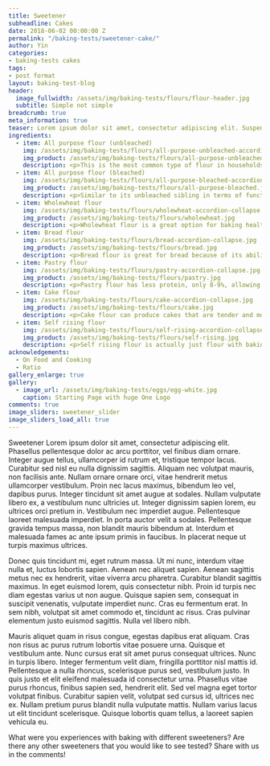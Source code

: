 ```yaml
---
title: Sweetener
subheadline: Cakes
date: 2018-06-02 00:00:00 Z
permalink: "/baking-tests/sweetener-cake/"
author: Yin
categories:
- baking-tests cakes
tags:
- post format
layout: baking-test-blog
header:
  image_fullwidth: /assets/img/baking-tests/flours/flour-header.jpg
  subtitle: Simple not simple
breadcrumb: true
meta_information: true
teaser: Lorem ipsum dolor sit amet, consectetur adipiscing elit. Suspendisse tincidunt mi purus, vitae scelerisque urna varius ut. Cras eget pulvinar lacus. Vestibulum efficitur nisl eu tempus fermentum. Donec malesuada dignissim tellus, sit amet auctor mauris ultrices id.
ingredients:
  - item: All purpose flour (unbleached)
    img: /assets/img/baking-tests/flours/all-purpose-unbleached-accordion-collapse.jpg
    img_product: /assets/img/baking-tests/flours/all-purpose-unbleached.jpg
    description: <p>This is the most common type of flour in households. As its name suggests, it's a good flour to use for most baked goods. It's versatile and easy to find in store.</p><p>It has about 12-13% of protein depending on the brand. In US south and Pacific Northwest, all purpose flour has about 7.5-9.9% protein. The ones tested has about 12%. Since this has medium level of gluten, a good balance between cake flour and bread flour can be used to approximate it.</p>
  - item: All purpose flour (bleached)
    img: /assets/img/baking-tests/flours/all-purpose-bleached-accordion-collapse.jpg
    img_product: /assets/img/baking-tests/flours/all-purpose-bleached.jpg
    description: <p>Similar to its unbleached sibling in terms of functions. But it will make paler cookies and baked goods compared to unbleached flour. People with a sensitive palate may be able to detect a taste different - I am not one of them. Flour becomes whiter overtime and chemicals have been added to bleached flour to speed up the ageing process.</p><p>Bleached flour with certain additives used in bleached flour such as potassium bromate, benzoyl peroxide, calcium peroxide, azodicarbonamide, are not allowed in different countries.</p>
  - item: Wholewheat flour
    img: /assets/img/baking-tests/flours/wholewheat-accordion-collapse.jpg
    img_product: /assets/img/baking-tests/flours/wholewheat.jpg
    description: <p>Wholewheat flour is a great option for baking healthier. It contains more nutritions and has a higher glycemic index compared to the other flours in this list, meaning it takes longer to digest and maintains blood sugar level better. Wholewheat uses every part of the wheat kernel, called endosperm, germ, and bran. All purpose flour only contains endosperm. The bran and germ are what gives wholewheat flour more nutritious. But these also hinders the flour’s ability to create gluten, meaning the flour will be less chewy. The germ and bran also becomes rancid faster, which means that wholewheat flour doesn’t last as long as all purpose flour.</p><p>Using wholewheat flour will create denser, darker, and more flavourful baked goods.</p><p>Wholewheat flour absorbs more liquid compared to all purpose flour. So for a recipe to be converted into using wholewheat, more liquid must be added, or else the cake be drier than intended. </p><p>If you want to substitute a recipe with wholewheat flour, a general rule of thumb is to substitute 50% of the all purpose flour with wholewheat flour. That is, if recipe called for 100g all purpose flour, you can change it to 50g all purpose flour and 50g wholewheat flour. Also add an additional 1-2 tbsp of liquid to the original recipe.</p>
  - item: Bread flour
    img: /assets/img/baking-tests/flours/bread-accordion-collapse.jpg
    img_product: /assets/img/baking-tests/flours/bread.jpg
    description: <p>Bread flour is great for bread because of its ability to develop gluten. It has between 12-13% gluten, allowing it to create chewy and delicious breads. It is not generally used for cakes.</p><p>If using bread flour in a cake recipe, but still wishes for a tender cake, remember to minimise mixing and bake immediately so that gluten does not have the opportunity to develop. The high ratio of liquid and sugar in cake recipes also help hinder gluten development.</p>
  - item: Pastry flour
    img: /assets/img/baking-tests/flours/pastry-accordion-collapse.jpg
    img_product: /assets/img/baking-tests/flours/pastry.jpg
    description: <p>Pastry flour has less protein, only 8-9%, allowing it to create tender baked goods. It’s best used for things that wants a crumbly or flaky products like pie crusts.</p>
  - item: Cake flour
    img: /assets/img/baking-tests/flours/cake-accordion-collapse.jpg
    img_product: /assets/img/baking-tests/flours/cake.jpg
    description: <p>Cake flour can produce cakes that are tender and moist. Cake flour has the least protein out of this list at about 7.5-8%. It is always finely ground and bleached, so it shares some properties with the bleached all purpose flour.</p><p>Cake flour are slightly acidic, and acid helps cakes set sooner. When a cake is set sooner, it doesn’t need to be baked for as long, which keeps more moisture inside the cake, resulting a more moist cake.</p><p>Cake flour produces a finer texture by evenly distributing fat and tiny air bubbles in the cake batter. Batters with cake flour can hold more sugar, which in turn also helps increase the moisture of the cake.</p><p>Most recipes using cake flour will also use a chemical leavening, such as baking powder or baking soda.</p>
  - item: Self rising flour
    img: /assets/img/baking-tests/flours/self-rising-accordion-collapse.jpg
    img_product: /assets/img/baking-tests/flours/self-rising.jpg
    description: <p>Self rising flour is actually just flour with baking powder added to it already. This saves us a step with measuring out baking powder when using in a recipe. About 5% of its weight is baking powder. Since there is already leavening added, it creates the most rise out of all the flour and makes the most tender cake, but the same effect can be achieved with the other flours if you add baking powder to it.</p><p>Just keep in mind that since there’s already baking powder in it, you can’t use self rising flour in recipes that don't need chemical leavening, such as yeast leavened bread.</p>
acknowledgements:
  - On Food and Cooking
  - Ratio
gallery_enlarge: true
gallery:
  - image_url: /assets/img/baking-tests/eggs/egg-white.jpg
    caption: Starting Page with huge One Logo
comments: true
image_sliders: sweetener_slider
image_sliders_load_all: true
---
```

Sweetener Lorem ipsum dolor sit amet, consectetur adipiscing elit. Phasellus pellentesque dolor ac arcu porttitor, vel finibus diam ornare. Integer augue tellus, ullamcorper id rutrum et, tristique tempor lacus. Curabitur sed nisl eu nulla dignissim sagittis. Aliquam nec volutpat mauris, non facilisis ante. Nullam ornare ornare orci, vitae hendrerit metus ullamcorper vestibulum. Proin nec lacus maximus, bibendum leo vel, dapibus purus. Integer tincidunt sit amet augue at sodales. Nullam vulputate libero ex, a vestibulum nunc ultricies ut. Integer dignissim sapien lorem, eu ultrices orci pretium in. Vestibulum nec imperdiet augue. Pellentesque laoreet malesuada imperdiet. In porta auctor velit a sodales. Pellentesque gravida tempus massa, non blandit mauris bibendum at. Interdum et malesuada fames ac ante ipsum primis in faucibus. In placerat neque ut turpis maximus ultrices.

Donec quis tincidunt mi, eget rutrum massa. Ut mi nunc, interdum vitae nulla et, luctus lobortis sapien. Aenean nec aliquet sapien. Aenean sagittis metus nec ex hendrerit, vitae viverra arcu pharetra. Curabitur blandit sagittis maximus. In eget euismod lorem, quis consectetur nibh. Proin id turpis nec diam egestas varius ut non augue. Quisque sapien sem, consequat in suscipit venenatis, vulputate imperdiet nunc. Cras eu fermentum erat. In sem nibh, volutpat sit amet commodo et, tincidunt ac risus. Cras pulvinar elementum justo euismod sagittis. Nulla vel libero nibh.

Mauris aliquet quam in risus congue, egestas dapibus erat aliquam. Cras non risus ac purus rutrum lobortis vitae posuere urna. Quisque et vestibulum ante. Nunc cursus erat sit amet purus consequat ultrices. Nunc in turpis libero. Integer fermentum velit diam, fringilla porttitor nisl mattis id. Pellentesque a nulla rhoncus, scelerisque purus sed, vestibulum justo. In quis justo et elit eleifend malesuada id consectetur urna. Phasellus vitae purus rhoncus, finibus sapien sed, hendrerit elit. Sed vel magna eget tortor volutpat finibus. Curabitur sapien velit, volutpat sed cursus id, ultrices nec ex. Nullam pretium purus blandit nulla vulputate mattis. Nullam varius lacus ut elit tincidunt scelerisque. Quisque lobortis quam tellus, a laoreet sapien vehicula eu.

What were you experiences with baking with different sweeteners? Are there any other sweeteners that you would like to see tested? Share with us in the comments!
